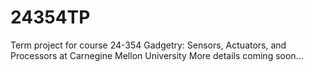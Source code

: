 # 24354TP
Term project for course 24-354 Gadgetry: Sensors, Actuators, and Processors at Carnegine Mellon University
More details coming soon...
